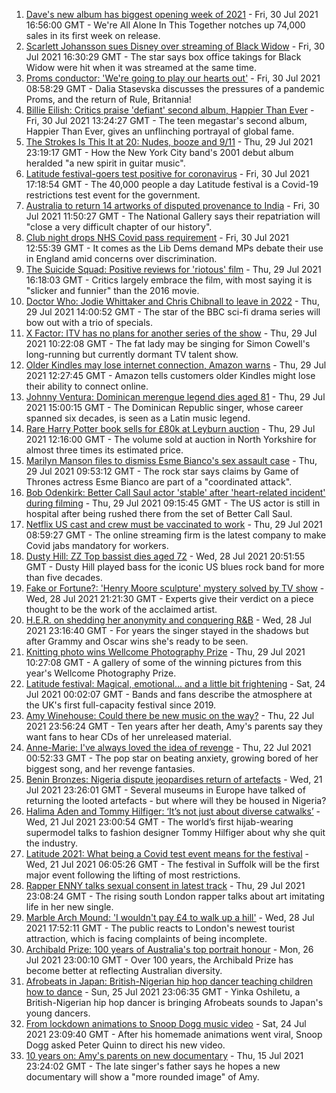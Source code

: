 1. [Dave's new album has biggest opening week of 2021](https://www.bbc.co.uk/news/entertainment-arts-58029355) - Fri, 30 Jul 2021 16:56:00 GMT - We're All Alone In This Together notches up 74,000 sales in its first week on release.
2. [Scarlett Johansson sues Disney over streaming of Black Widow](https://www.bbc.co.uk/news/world-us-canada-58017445) - Fri, 30 Jul 2021 16:30:29 GMT - The star says box office takings for Black Widow were hit when it was streamed at the same time.
3. [Proms conductor: 'We're going to play our hearts out'](https://www.bbc.co.uk/news/entertainment-arts-58018951) - Fri, 30 Jul 2021 08:58:29 GMT - Dalia Stasevska discusses the pressures of a pandemic Proms, and the return of Rule, Britannia!
4. [Billie Eilish: Critics praise 'defiant' second album, Happier Than Ever](https://www.bbc.co.uk/news/entertainment-arts-58024655) - Fri, 30 Jul 2021 13:24:27 GMT - The teen megastar's second album, Happier Than Ever, gives an unflinching portrayal of global fame.
5. [The Strokes Is This It at 20: Nudes, booze and 9/11](https://www.bbc.co.uk/news/entertainment-arts-57967493) - Thu, 29 Jul 2021 23:19:17 GMT - How the New York City band's 2001 debut album heralded "a new spirit in guitar music".
6. [Latitude festival-goers test positive for coronavirus](https://www.bbc.co.uk/news/uk-england-suffolk-58025078) - Fri, 30 Jul 2021 17:18:54 GMT - The 40,000 people a day Latitude festival is a Covid-19 restrictions test event for the government.
7. [Australia to return 14 artworks of disputed provenance to India](https://www.bbc.co.uk/news/entertainment-arts-58027898) - Fri, 30 Jul 2021 11:50:27 GMT - The National Gallery says their repatriation will "close a very difficult chapter of our history".
8. [Club night drops NHS Covid pass requirement](https://www.bbc.co.uk/news/uk-58015800) - Fri, 30 Jul 2021 12:55:39 GMT - It comes as the Lib Dems demand MPs debate their use in England amid concerns over discrimination.
9. [The Suicide Squad: Positive reviews for 'riotous' film](https://www.bbc.co.uk/news/entertainment-arts-58009752) - Thu, 29 Jul 2021 16:18:03 GMT - Critics largely embrace the film, with most saying it is "slicker and funnier" than the 2016 movie.
10. [Doctor Who: Jodie Whittaker and Chris Chibnall to leave in 2022](https://www.bbc.co.uk/news/entertainment-arts-57940451) - Thu, 29 Jul 2021 14:00:52 GMT - The star of the BBC sci-fi drama series will bow out with a trio of specials.
11. [X Factor: ITV has no plans for another series of the show](https://www.bbc.co.uk/news/entertainment-arts-58009824) - Thu, 29 Jul 2021 10:22:08 GMT - The fat lady may be singing for Simon Cowell's long-running but currently dormant TV talent show.
12. [Older Kindles may lose internet connection, Amazon warns](https://www.bbc.co.uk/news/technology-58013362) - Thu, 29 Jul 2021 12:27:45 GMT - Amazon tells customers older Kindles might lose their ability to connect online.
13. [Johnny Ventura: Dominican merengue legend dies aged 81](https://www.bbc.co.uk/news/world-latin-america-58011686) - Thu, 29 Jul 2021 15:00:15 GMT - The Dominican Republic singer, whose career spanned six decades, is seen as a Latin music legend.
14. [Rare Harry Potter book sells for £80k at Leyburn auction](https://www.bbc.co.uk/news/uk-england-york-north-yorkshire-58003050) - Thu, 29 Jul 2021 12:16:00 GMT - The volume sold at auction in North Yorkshire for almost three times its estimated price.
15. [Marilyn Manson files to dismiss Esme Bianco's sex assault case](https://www.bbc.co.uk/news/entertainment-arts-58010542) - Thu, 29 Jul 2021 09:53:12 GMT - The rock star says claims by Game of Thrones actress Esme Bianco are part of a "coordinated attack".
16. [Bob Odenkirk: Better Call Saul actor 'stable' after 'heart-related incident' during filming](https://www.bbc.co.uk/news/entertainment-arts-58009727) - Thu, 29 Jul 2021 09:15:45 GMT - The US actor is still in hospital after being rushed there from the set of Better Call Saul.
17. [Netflix US cast and crew must be vaccinated to work](https://www.bbc.co.uk/news/business-58006810) - Thu, 29 Jul 2021 08:59:27 GMT - The online streaming firm is the latest company to make Covid jabs mandatory for workers.
18. [Dusty Hill: ZZ Top bassist dies aged 72](https://www.bbc.co.uk/news/world-us-canada-58006978) - Wed, 28 Jul 2021 20:51:55 GMT - Dusty Hill played bass for the iconic US blues rock band for more than five decades.
19. [Fake or Fortune?: 'Henry Moore sculpture' mystery solved by TV show](https://www.bbc.co.uk/news/uk-england-norfolk-57986891) - Wed, 28 Jul 2021 21:21:30 GMT - Experts give their verdict on a piece thought to be the work of the acclaimed artist.
20. [H.E.R. on shedding her anonymity and conquering R&B](https://www.bbc.co.uk/news/entertainment-arts-57987421) - Wed, 28 Jul 2021 23:16:40 GMT - For years the singer stayed in the shadows but after Grammy and Oscar wins she's ready to be seen.
21. [Knitting photo wins Wellcome Photography Prize](https://www.bbc.co.uk/news/in-pictures-57989254) - Thu, 29 Jul 2021 10:27:08 GMT - A gallery of some of the winning pictures from this year's Wellcome Photography Prize.
22. [Latitude festival: Magical, emotional... and a little bit frightening](https://www.bbc.co.uk/news/entertainment-arts-57946872) - Sat, 24 Jul 2021 00:02:07 GMT - Bands and fans describe the atmosphere at the UK's first full-capacity festival since 2019.
23. [Amy Winehouse: Could there be new music on the way?](https://www.bbc.co.uk/news/entertainment-arts-57926362) - Thu, 22 Jul 2021 23:56:24 GMT - Ten years after her death, Amy's parents say they want fans to hear CDs of her unreleased material.
24. [Anne-Marie: I've always loved the idea of revenge](https://www.bbc.co.uk/news/entertainment-arts-57889391) - Thu, 22 Jul 2021 00:52:33 GMT - The pop star on beating anxiety, growing bored of her biggest song, and her revenge fantasies.
25. [Benin Bronzes: Nigeria dispute jeopardises return of artefacts](https://www.bbc.co.uk/news/world-africa-57914111) - Wed, 21 Jul 2021 23:26:01 GMT - Several museums in Europe have talked of returning the looted artefacts - but where will they be housed in Nigeria?
26. [Halima Aden and Tommy Hilfiger: ‘It’s not just about diverse catwalks’](https://www.bbc.co.uk/news/world-57918698) - Wed, 21 Jul 2021 23:00:54 GMT - The world’s first hijab-wearing supermodel talks to fashion designer Tommy Hilfiger about why she quit the industry.
27. [Latitude 2021: What being a Covid test event means for the festival](https://www.bbc.co.uk/news/uk-england-suffolk-57895625) - Wed, 21 Jul 2021 06:05:26 GMT - The festival in Suffolk will be the first major event following the lifting of most restrictions.
28. [Rapper ENNY talks sexual consent in latest track](https://www.bbc.co.uk/news/entertainment-arts-58014225) - Thu, 29 Jul 2021 23:08:24 GMT - The rising south London rapper talks about art imitating life in her new single.
29. [Marble Arch Mound: 'I wouldn't pay £4 to walk up a hill'](https://www.bbc.co.uk/news/uk-england-london-58001770) - Wed, 28 Jul 2021 17:52:11 GMT - The public reacts to London's newest tourist attraction, which is facing complaints of being incomplete.
30. [Archibald Prize: 100 years of Australia's top portrait honour](https://www.bbc.co.uk/news/world-australia-57967778) - Mon, 26 Jul 2021 23:00:10 GMT - Over 100 years, the Archibald Prize has become better at reflecting Australian diversity.
31. [Afrobeats in Japan: British-Nigerian hip hop dancer teaching children how to dance](https://www.bbc.co.uk/news/world-africa-57949287) - Sun, 25 Jul 2021 23:06:35 GMT - Yinka Oshiletu, a British-Nigerian hip hop dancer is bringing Afrobeats sounds to Japan's young dancers.
32. [From lockdown animations to Snoop Dogg music video](https://www.bbc.co.uk/news/uk-northern-ireland-57916539) - Sat, 24 Jul 2021 23:09:40 GMT - After his homemade animations went viral, Snoop Dogg asked Peter Quinn to direct his new video.
33. [10 years on: Amy's parents on new documentary](https://www.bbc.co.uk/news/entertainment-arts-57850132) - Thu, 15 Jul 2021 23:24:02 GMT - The late singer's father says he hopes a new documentary will show a "more rounded image" of Amy.
